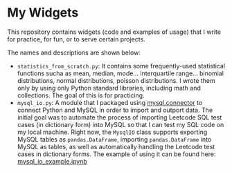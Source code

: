# My Widgets

This repository contains widgets (code and examples of usage) that I write for practice, for fun, or to serve certain projects.

The names and descriptions are shown below:

- `statistics_from_scratch.py`: It contains some frequently-used statistical functions sucha as mean, median, mode... interquartile range... binomial distributions, normal distributions, poisson distributions. I wrote them only by using only Python standard libraries, including math and collections. The goal of this is for practicing.
- `mysql_io.py`: A module that I packaged using [mysql.connector](https://dev.mysql.com/doc/connector-python/en/) to connect Python and MySQL in order to import and outport data. The initial goal was to automate the process of importing Leetcode SQL test cases (in dictionary form) into MySQL so that I can test my SQL code on my local machine. Right now, the `MysqlIO` class supports exporting MySQL tables as `pandas.DataFrame`, importing `pandas.DataFrame` into MySQL as tables, as well as automatically handling the Leetcode test cases in dictionary forms. The example of using it can be found here: [mysql_io_example.ipynb](example/mysql_io_example.ipynb)

